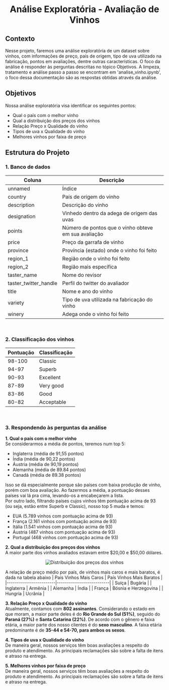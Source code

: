 <h1 align="center">Análise Exploratória - Avaliação de Vinhos</h1>

## Contexto
Nesse projeto, faremos uma análise exploratória de um dataset sobre vinhos, com informações de preço, país de origem, tipo de uva utilizado na fabricação, pontos em avaliações, dentre outras características. O foco da análise é responder às perguntas descritas no tópico Objetivos. A limpeza, tratamento e análise passo a passo se encontram em 'analise_vinho.ipynb', o foco dessa documentação são as respostas obtidas através da análise.

## Objetivos
Nossa análise exploratória visa identificar os seguintes pontos:

* Qual o país com o melhor vinho
* Qual a distribuição dos preços dos vinhos
* Relação Preço x Qualidade do vinho
* Tipos de uva x Qualidade do vinho
* Melhores vinhos por faixa de preço

## Estrutura do Projeto
### 1. Banco de dados
| Coluna | Descrição |
|--------|-----------|
| unnamed | Índice |
| country | País de origem do vinho |
| description | Descrição do vinho |
| designation | Vinhedo dentro da adega de origem das uvas |
| points | Número de pontos que o vinho obteve em sua avaliação |
| price | Preço da garrafa de vinho |
| province | Província (estado) onde o vinho foi feito |
| region_1 | Região onde o vinho foi feito |
| region_2 | Região mais específica |
| taster_name | Nome do revisor |
| taster_twitter_handle | Perfil do twitter do avaliador |
| title | Nome e ano do vinho |
| variety | Tipo de uva utilizada na fabricação do vinho |
| winery | Adega onde o vinho foi feito |

<br>

### 2. Classificação dos vinhos
| Pontuação | Classificação |
|-----------|---------------|
| 98-100 | Classic |
| 94-97  | Superb |
| 90-93  | Excellent |
| 87-89  | Very good |
| 83-86  | Good |
| 80-82  | Acceptable |

<br>

### 3. Respondendo às perguntas da análise

**1. Qual o país com o melhor vinho**  
Se considerarmos a média de pontos, teremos num top 5:
* Inglaterra (média de 91,55 pontos)
* Índia (média de 90,22 pontos)
* Áustria (média de 90,19 pontos)
* Alemanha (média de 89.84 pontos)
* Canadá (média de 89.38 pontos)

Isso se dá especialmente porque são países com baixa produção de vinho, porém com boa avaliação. Ao fazermos a média, a pontuação desses países vai lá pra cima, levando-os a encabeçarem a lista.  
Por outro lado, filtrando países cujos vinhos têm pontuação acima de 93 (ou seja, estão entre Superb e Classic), nosso top 5 muda e temos:
* EUA (5.789 vinhos com pontuação acima de 93)
* França (2.161 vinhos com pontuação acima de 93)
* Itália (1.541 vinhos com pontuação acima de 93)
* Áustria (487 vinhos com pontuação acima de 93)
* Portugal (468 vinhos com pontuação acima de 93)

**2. Qual a distribuição dos preços dos vinhos**  
A maior parte dos vinhos avaliados estavam entre $20,00 e $50,00 dólares. 
<div align="center">
  <img src="https://github.com/user-attachments/assets/e37cc734-ea2b-4e83-860c-70407ff38049" alt="Distribuição dos preços dos vinhos" />
</div>

A relação de preço médio por país, de vinhos mais caros e mais baratos, é dada na tabela abaixo
| País Vinhos Mais Caros | País Vinhos Mais Baratos |
|------------------------|--------------------------|
| Suíça      | Bugária              |
| Inglaterra | Armênia              |
| Alemanha   | Índia                |
| França     | Bósnia e Herzegovina |
| Hungria    | Ucrânia              |

**3. Relação Preço x Qualidade do vinho**  
Atualmente, contamos com **802 assinantes**. Considerando o estado em que moram, a maior parte deles é do **Rio Grande do Sul (51%)**, seguido do **Paraná (27%)** e **Santa Catarina (22%)**. De acordo com o gênero e faixa etária, a maior parte dos nosso clientes é do **sexo masculino**. A faixa etária predominante é de **35-44 e 54-70, para ambos os sexos**.

**4. Tipos de uva x Qualidade do vinho**  
De maneira geral, nossos serviços têm boas avaliações a respeito do produto e atendimento. As principais reclamações são sobre a falta de itens e atraso na entrega.

**5. Melhores vinhos por faixa de preço**  
De maneira geral, nossos serviços têm boas avaliações a respeito do produto e atendimento. As principais reclamações são sobre a falta de itens e atraso na entrega.


